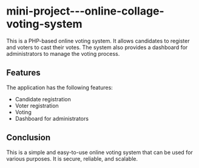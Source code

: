 ﻿# mini-project---online-collage-voting-system
This is a PHP-based online voting system. It allows candidates to register and voters to cast their votes. The system also provides a dashboard for administrators to manage the voting process.

## Features

The application has the following features:

* Candidate registration
* Voter registration
* Voting
* Dashboard for administrators

 ## Conclusion

This is a simple and easy-to-use online voting system that can be used for various purposes. It is secure, reliable, and scalable.
